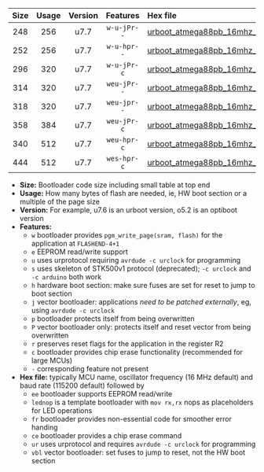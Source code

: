 |Size|Usage|Version|Features|Hex file|
|:-:|:-:|:-:|:-:|:--|
|248|256|u7.7|`w-u-jPr--`|[urboot_atmega88pb_16mhz_250000bps_lednop_ur_vbl.hex](https://raw.githubusercontent.com/stefanrueger/urboot.hex/main/mcus/atmega88pb/fcpu_16mhz/250000_bps/urboot_atmega88pb_16mhz_250000bps_lednop_ur_vbl.hex)|
|252|256|u7.7|`w-u-hpr--`|[urboot_atmega88pb_16mhz_250000bps_lednop_fr_ur.hex](https://raw.githubusercontent.com/stefanrueger/urboot.hex/main/mcus/atmega88pb/fcpu_16mhz/250000_bps/urboot_atmega88pb_16mhz_250000bps_lednop_fr_ur.hex)|
|296|320|u7.7|`w-u-jPr-c`|[urboot_atmega88pb_16mhz_250000bps_lednop_fr_ce_ur_vbl.hex](https://raw.githubusercontent.com/stefanrueger/urboot.hex/main/mcus/atmega88pb/fcpu_16mhz/250000_bps/urboot_atmega88pb_16mhz_250000bps_lednop_fr_ce_ur_vbl.hex)|
|314|320|u7.7|`weu-jPr--`|[urboot_atmega88pb_16mhz_250000bps_ee_lednop_ur_vbl.hex](https://raw.githubusercontent.com/stefanrueger/urboot.hex/main/mcus/atmega88pb/fcpu_16mhz/250000_bps/urboot_atmega88pb_16mhz_250000bps_ee_lednop_ur_vbl.hex)|
|318|320|u7.7|`weu-jpr--`|[urboot_atmega88pb_16mhz_250000bps_ee_lednop_fr_ur_vbl.hex](https://raw.githubusercontent.com/stefanrueger/urboot.hex/main/mcus/atmega88pb/fcpu_16mhz/250000_bps/urboot_atmega88pb_16mhz_250000bps_ee_lednop_fr_ur_vbl.hex)|
|358|384|u7.7|`weu-jPr-c`|[urboot_atmega88pb_16mhz_250000bps_ee_lednop_fr_ce_ur_vbl.hex](https://raw.githubusercontent.com/stefanrueger/urboot.hex/main/mcus/atmega88pb/fcpu_16mhz/250000_bps/urboot_atmega88pb_16mhz_250000bps_ee_lednop_fr_ce_ur_vbl.hex)|
|340|512|u7.7|`weu-hpr-c`|[urboot_atmega88pb_16mhz_250000bps_ee_lednop_fr_ce_ur.hex](https://raw.githubusercontent.com/stefanrueger/urboot.hex/main/mcus/atmega88pb/fcpu_16mhz/250000_bps/urboot_atmega88pb_16mhz_250000bps_ee_lednop_fr_ce_ur.hex)|
|444|512|u7.7|`wes-hpr-c`|[urboot_atmega88pb_16mhz_250000bps_ee_lednop_fr_ce.hex](https://raw.githubusercontent.com/stefanrueger/urboot.hex/main/mcus/atmega88pb/fcpu_16mhz/250000_bps/urboot_atmega88pb_16mhz_250000bps_ee_lednop_fr_ce.hex)|

- **Size:** Bootloader code size including small table at top end
- **Usage:** How many bytes of flash are needed, ie, HW boot section or a multiple of the page size
- **Version:** For example, u7.6 is an urboot version, o5.2 is an optiboot version
- **Features:**
  + `w` bootloader provides `pgm_write_page(sram, flash)` for the application at `FLASHEND-4+1`
  + `e` EEPROM read/write support
  + `u` uses urprotocol requiring `avrdude -c urclock` for programming
  + `s` uses skeleton of STK500v1 protocol (deprecated); `-c urclock` and `-c arduino` both work
  + `h` hardware boot section: make sure fuses are set for reset to jump to boot section
  + `j` vector bootloader: applications *need to be patched externally*, eg, using `avrdude -c urclock`
  + `p` bootloader protects itself from being overwritten
  + `P` vector bootloader only: protects itself and reset vector from being overwritten
  + `r` preserves reset flags for the application in the register R2
  + `c` bootloader provides chip erase functionality (recommended for large MCUs)
  + `-` corresponding feature not present
- **Hex file:** typically MCU name, oscillator frequency (16 MHz default) and baud rate (115200 default) followed by
  + `ee` bootloader supports EEPROM read/write
  + `lednop` is a template bootloader with `mov rx,rx` nops as placeholders for LED operations
  + `fr` bootloader provides non-essential code for smoother error handing
  + `ce` bootloader provides a chip erase command
  + `ur` uses urprotocol and requires `avrdude -c urclock` for programming
  + `vbl` vector bootloader: set fuses to jump to reset, not the HW boot section

